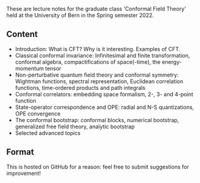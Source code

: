 These are lecture notes for the graduate class 'Conformal Field Theory' held at the University of Bern in the Spring semester 2022.

Content
-------

- Introduction: What is CFT? Why is it interesting. Examples of CFT.
- Classical conformal invariance: Infinitesimal and finite transformation, conformal algebra, compactifications of space(-time), the energy-momentum tensor
- Non-perturbative quantum field theory and conformal symmetry: Wightman functions, spectral representation, Euclidean correlation functions, time-ordered products and path integrals
- Conformal correlators: embedding space formalism, 2-, 3- and 4-point function
- State-operator correspondence and OPE: radial and N-S quantizations, OPE convergence
- The conformal bootstrap: conformal blocks, numerical bootstrap, generalized free field theory, analytic bootstrap
- Selected advanced topics

Format
------

This is hosted on GitHub for a reason: feel free to submit suggestions for improvement!


